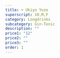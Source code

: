 ```yaml
---
title: + Ukiyo Yuzo
superscript: 10,M,F
category: Longdrinks
subcategory: Gin-Tonic
description: ""
price1: "12"
price2: ""
price3: ""
order: 1
---
```

